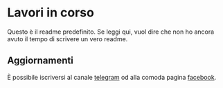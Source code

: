 # Lavori in corso

Questo è il readme predefinito. Se leggi qui, vuol dire che non ho ancora avuto 
il tempo di scrivere un vero readme.


## Aggiornamenti

È possibile iscriversi al canale [telegram](https://telegram.me/matteoalessiocarrara) 
od alla comoda pagina [facebook](https://www.facebook.com/matteoalessiocarrara).

